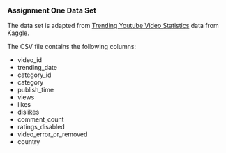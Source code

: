 ### Assignment One Data Set

The data set is adapted from [Trending Youtube Video Statistics](https://www.kaggle.com/datasnaek/youtube-new)  data from Kaggle.

The CSV file contains the following columns:

- video_id
- trending_date
- category_id
- category
- publish_time
- views
- likes 
- dislikes
- comment_count
- ratings_disabled
- video_error_or_removed
- country
